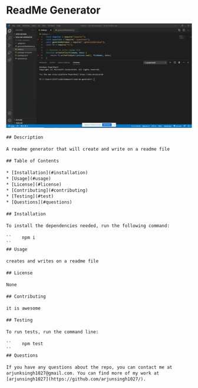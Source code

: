 # ReadMe Generator

 ![Gif](gif\recording.gif)

    ## Description

    A readme generator that will create and write on a readme file

    ## Table of Contents

    * [Installation](#installation)
    * [Usage](#usage)
    * [License](#license)
    * [Contributing](#contributing)
    * [Testing](#test)
    * [Questions](#questions)
    
    ## Installation

    To install the dependencies needed, run the following command:

    ``    npm i
    ``
    ## Usage

    creates and writes on a readme file
    
    ## License
    
    None
    
    ## Contributing
    
    it is awesome

    ## Testing

    To run tests, run the command line:

    ``    npm test
    ``
    ## Questions
    
    If you have any questions about the repo, you can contact me at arjunksingh1027@gmail.com. You can find more of my work at [arjunsingh1027](https://github.com/arjunsingh1027/).
    
    